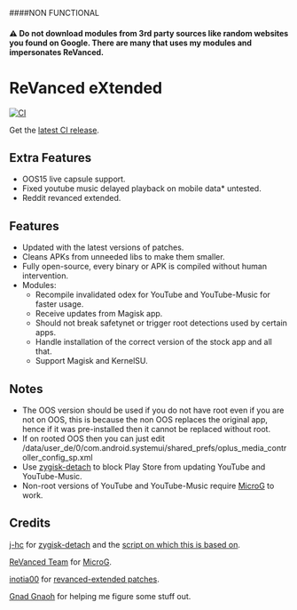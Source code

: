 ####NON FUNCTIONAL

#### ⚠️ Do not download modules from 3rd party sources like random websites you found on Google. There are many that uses my modules and impersonates ReVanced.

# ReVanced eXtended
[![CI](https://github.com/epicmann24/revanced-extended-bin/actions/workflows/ci.yml/badge.svg?event=schedule)](https://github.com/epicmann24/revanced-extended-bin/actions/workflows/ci.yml)

Get the [latest CI release](https://github.com/epicmann24/revanced-extended-bin/releases/latest).

## Extra Features
 * OOS15 live capsule support.
 * Fixed youtube music delayed playback on mobile data* untested.
 * Reddit revanced extended.


## Features
 * Updated with the latest versions of patches.
 * Cleans APKs from unneeded libs to make them smaller.
 * Fully open-source, every binary or APK is compiled without human intervention.
 * Modules:
     * Recompile invalidated odex for YouTube and YouTube-Music for faster usage.
     * Receive updates from Magisk app.
     * Should not break safetynet or trigger root detections used by certain apps.
     * Handle installation of the correct version of the stock app and all that.
     * Support Magisk and KernelSU.

 ## Notes
* The OOS version should be used if you do not have root even if you are not on OOS, this is because the non OOS replaces the original app, hence if it was pre-installed then it cannot be replaced without root.
* If on rooted OOS then you can just edit /data/user_de/0/com.android.systemui/shared_prefs/oplus_media_controller_config_sp.xml
* Use [zygisk-detach](https://github.com/j-hc/zygisk-detach) to block Play Store from updating YouTube and YouTube-Music.
* Non-root versions of YouTube and YouTube-Music require [MicroG](https://github.com/ReVanced/GmsCore/releases) to work.

## Credits
[j-hc](https://github.com/j-hc) for [zygisk-detach](https://github.com/j-hc/zygisk-detach) and the [script on which this is based on](https://github.com/j-hc/revanced-magisk-module).

[ReVanced Team](https://github.com/revanced) for [MicroG](https://github.com/ReVanced/GmsCore/releases).

[inotia00](https://github.com/inotia00) for [revanced-extended patches](https://github.com/inotia00/revanced-patches).

[Gnad Gnaoh](https://github.com/gnadgnaoh) for helping me figure some stuff out.
